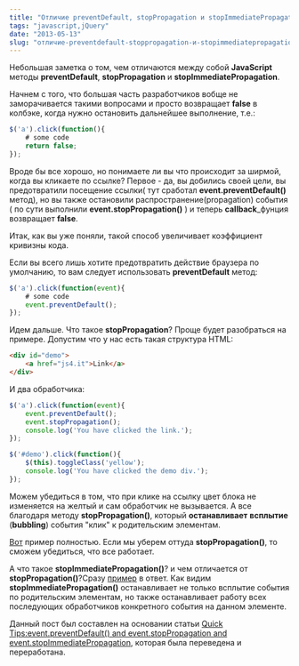 ```yaml
---
title: "Отличие preventDefault, stopPropagation и stopImmediatePropagation"
tags: "javascript,jQuery"
date: "2013-05-13"
slug: "отличие-preventdefault-stoppropagation-и-stopimmediatepropagation"
---
```


Небольшая заметка о том, чем отличаются между собой **JavaScript** методы **preventDefault**, **stopPropagation** и **stopImmediatePropagation**.

Начнем с того, что большая часть разработчиков вобще не заморачивается такими вопросами и просто возвращает **false** в колбэке, когда нужно остановить дальнейшее выполнение, т.е.:

```javascript
$('a').click(function(){
	# some code
	return false;
});
```

Вроде бы все хорошо, но понимаете ли вы что происходит за ширмой, когда вы кликаете по ссылке? Первое - да, вы добились своей цели, вы предотвратили посещение ссылки( тут сработал **event.preventDefault()** метод), но вы также остановили распространение(propagation) события ( по сути выполнили **event.stopPropagation()** ) и теперь **callback**_фунция возвращает **false**.

Итак, как вы уже поняли, такой способ увеличивает коэффициент кривизны кода.

Если вы всего лишь хотите предотвратить действие браузера по умолчанию, то вам следует использовать **preventDefault** метод:

```javascript
$('a').click(function(event){
	# some code
	event.preventDefault();
});
```

Идем дальше. Что такое **stopPropagation**? Проще будет разобраться на примере. Допустим что у нас есть такая структура HTML:

````html
<div id="demo">
    <a href="js4.it">Link</a>
</div>
````

И два обработчика:

```javascript
$('a').click(function(event){
	event.preventDefault();
	event.stopPropagation();
	console.log('You have clicked the link.');
});

$('#demo').click(function(){
	$(this).toggleClass('yellow');
	console.log('You have clicked the demo div.');
});
```

Можем убедиться в том, что при клике на ссылку цвет блока не изменяется на желтый и сам обработчик не вызывается. А все благодаря методу **stopPropagation()**, который **останавливает** **всплытие** (**bubbling**) события "клик" к родительским элементам.

[Вот](https://jsfiddle.net/STEVER/7TSkG/ "jsfiddle") пример полностью. Если мы уберем оттуда **stopPropagation()**, то сможем убедиться, что все работает.

А что такое **stopImmediatePropagation()**? и чем отличается от **stopPropagation()**?Сразу [пример](https://jsfiddle.net/STEVER/8jRyd/ "jsfiddle") в ответ. Как видим ****stopImmediatePropagation**()** останавливает не только всплытие события по родительским элементам, но также останавливает работу всех последующих обработчиков конкретного события на данном элементе.

Данный пост был составлен на основании статьи [Quick Tips:event.preventDefault() and event.stopPropagation and event.stopImmediatePropagation](https://dev-tricks.com/event-preventdefault-and-event-stoppropagation-and-event-stopimmediatepropagation/), которая была переведена и переработана.
